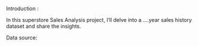 Introduction :

In this superstore Sales Analysis project, I’ll delve into a ....year sales history dataset and share the insights. 


Data source: 